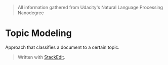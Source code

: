 > All information gathered from Udacity's Natural Language Processing Nanodegree

# Topic Modeling

Approach that classifies a document to a certain topic. 

> Written with [StackEdit](https://stackedit.io/).
<!--stackedit_data:
eyJoaXN0b3J5IjpbLTEzMjE0MTQ3NzcsLTE3ODI3MDY2MjFdfQ
==
-->